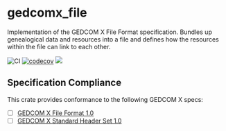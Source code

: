 # gedcomx_file
Implementation of the GEDCOM X File Format specification. Bundles up genealogical data and resources into a file and defines how the resources within the file can link to each other.

![CI](https://github.com/ephraimkunz/gedcomx-rs/workflows/CI/badge.svg)
[![codecov](https://codecov.io/gh/ephraimkunz/gedcomx-rs/branch/main/graph/badge.svg)](https://codecov.io/gh/ephraimkunz/gedcomx-rs)
[![](https://img.shields.io/crates/v/gedcomx.svg)](https://crates.io/crates/gedcomx_file)

## Specification Compliance
This crate provides conformance to the following GEDCOM X specs:
- [ ] [GEDCOM X File Format 1.0](https://github.com/FamilySearch/gedcomx/blob/master/specifications/file-format-specification.md)
- [ ] [GEDCOM X Standard Header Set 1.0](https://github.com/FamilySearch/gedcomx/blob/master/specifications/standard-header-set-specification.md)

